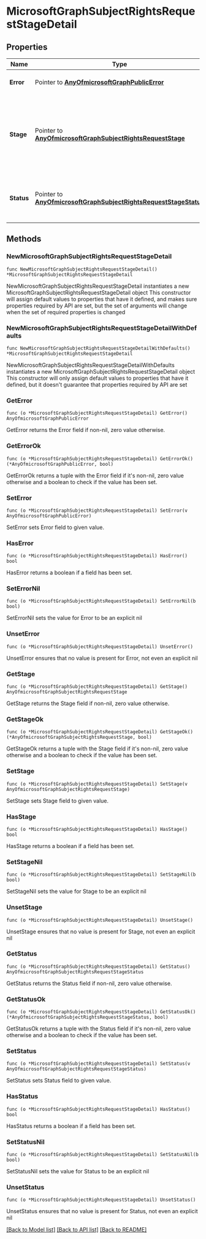 # MicrosoftGraphSubjectRightsRequestStageDetail

## Properties

Name | Type | Description | Notes
------------ | ------------- | ------------- | -------------
**Error** | Pointer to [**AnyOfmicrosoftGraphPublicError**](anyOf&lt;microsoft.graph.publicError&gt;.md) | Describes the error, if any, for the current stage. | [optional] 
**Stage** | Pointer to [**AnyOfmicrosoftGraphSubjectRightsRequestStage**](anyOf&lt;microsoft.graph.subjectRightsRequestStage&gt;.md) | The stage of the subject rights request. Possible values are: contentRetrieval, contentReview, generateReport, contentDeletion, caseResolved, unknownFutureValue. | [optional] 
**Status** | Pointer to [**AnyOfmicrosoftGraphSubjectRightsRequestStageStatus**](anyOf&lt;microsoft.graph.subjectRightsRequestStageStatus&gt;.md) | Status of the current stage. Possible values are: notStarted, current, completed, failed, unknownFutureValue. | [optional] 

## Methods

### NewMicrosoftGraphSubjectRightsRequestStageDetail

`func NewMicrosoftGraphSubjectRightsRequestStageDetail() *MicrosoftGraphSubjectRightsRequestStageDetail`

NewMicrosoftGraphSubjectRightsRequestStageDetail instantiates a new MicrosoftGraphSubjectRightsRequestStageDetail object
This constructor will assign default values to properties that have it defined,
and makes sure properties required by API are set, but the set of arguments
will change when the set of required properties is changed

### NewMicrosoftGraphSubjectRightsRequestStageDetailWithDefaults

`func NewMicrosoftGraphSubjectRightsRequestStageDetailWithDefaults() *MicrosoftGraphSubjectRightsRequestStageDetail`

NewMicrosoftGraphSubjectRightsRequestStageDetailWithDefaults instantiates a new MicrosoftGraphSubjectRightsRequestStageDetail object
This constructor will only assign default values to properties that have it defined,
but it doesn't guarantee that properties required by API are set

### GetError

`func (o *MicrosoftGraphSubjectRightsRequestStageDetail) GetError() AnyOfmicrosoftGraphPublicError`

GetError returns the Error field if non-nil, zero value otherwise.

### GetErrorOk

`func (o *MicrosoftGraphSubjectRightsRequestStageDetail) GetErrorOk() (*AnyOfmicrosoftGraphPublicError, bool)`

GetErrorOk returns a tuple with the Error field if it's non-nil, zero value otherwise
and a boolean to check if the value has been set.

### SetError

`func (o *MicrosoftGraphSubjectRightsRequestStageDetail) SetError(v AnyOfmicrosoftGraphPublicError)`

SetError sets Error field to given value.

### HasError

`func (o *MicrosoftGraphSubjectRightsRequestStageDetail) HasError() bool`

HasError returns a boolean if a field has been set.

### SetErrorNil

`func (o *MicrosoftGraphSubjectRightsRequestStageDetail) SetErrorNil(b bool)`

 SetErrorNil sets the value for Error to be an explicit nil

### UnsetError
`func (o *MicrosoftGraphSubjectRightsRequestStageDetail) UnsetError()`

UnsetError ensures that no value is present for Error, not even an explicit nil
### GetStage

`func (o *MicrosoftGraphSubjectRightsRequestStageDetail) GetStage() AnyOfmicrosoftGraphSubjectRightsRequestStage`

GetStage returns the Stage field if non-nil, zero value otherwise.

### GetStageOk

`func (o *MicrosoftGraphSubjectRightsRequestStageDetail) GetStageOk() (*AnyOfmicrosoftGraphSubjectRightsRequestStage, bool)`

GetStageOk returns a tuple with the Stage field if it's non-nil, zero value otherwise
and a boolean to check if the value has been set.

### SetStage

`func (o *MicrosoftGraphSubjectRightsRequestStageDetail) SetStage(v AnyOfmicrosoftGraphSubjectRightsRequestStage)`

SetStage sets Stage field to given value.

### HasStage

`func (o *MicrosoftGraphSubjectRightsRequestStageDetail) HasStage() bool`

HasStage returns a boolean if a field has been set.

### SetStageNil

`func (o *MicrosoftGraphSubjectRightsRequestStageDetail) SetStageNil(b bool)`

 SetStageNil sets the value for Stage to be an explicit nil

### UnsetStage
`func (o *MicrosoftGraphSubjectRightsRequestStageDetail) UnsetStage()`

UnsetStage ensures that no value is present for Stage, not even an explicit nil
### GetStatus

`func (o *MicrosoftGraphSubjectRightsRequestStageDetail) GetStatus() AnyOfmicrosoftGraphSubjectRightsRequestStageStatus`

GetStatus returns the Status field if non-nil, zero value otherwise.

### GetStatusOk

`func (o *MicrosoftGraphSubjectRightsRequestStageDetail) GetStatusOk() (*AnyOfmicrosoftGraphSubjectRightsRequestStageStatus, bool)`

GetStatusOk returns a tuple with the Status field if it's non-nil, zero value otherwise
and a boolean to check if the value has been set.

### SetStatus

`func (o *MicrosoftGraphSubjectRightsRequestStageDetail) SetStatus(v AnyOfmicrosoftGraphSubjectRightsRequestStageStatus)`

SetStatus sets Status field to given value.

### HasStatus

`func (o *MicrosoftGraphSubjectRightsRequestStageDetail) HasStatus() bool`

HasStatus returns a boolean if a field has been set.

### SetStatusNil

`func (o *MicrosoftGraphSubjectRightsRequestStageDetail) SetStatusNil(b bool)`

 SetStatusNil sets the value for Status to be an explicit nil

### UnsetStatus
`func (o *MicrosoftGraphSubjectRightsRequestStageDetail) UnsetStatus()`

UnsetStatus ensures that no value is present for Status, not even an explicit nil

[[Back to Model list]](../README.md#documentation-for-models) [[Back to API list]](../README.md#documentation-for-api-endpoints) [[Back to README]](../README.md)


